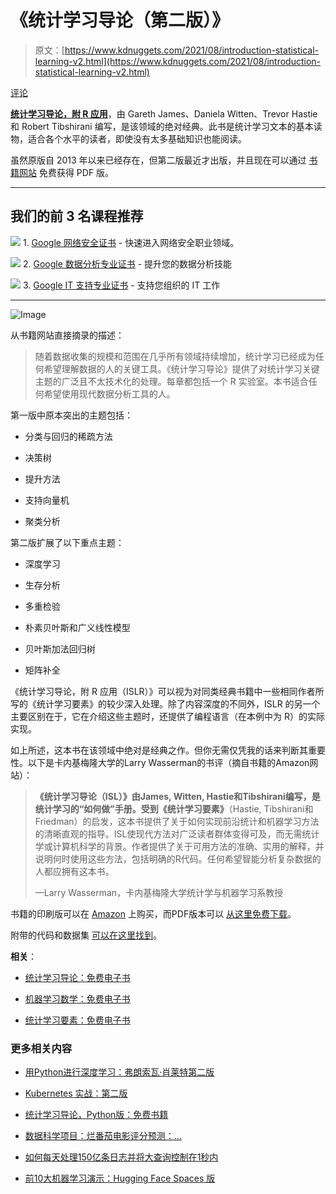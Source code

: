 # 《统计学习导论（第二版）》

> 原文：[https://www.kdnuggets.com/2021/08/introduction-statistical-learning-v2.html](https://www.kdnuggets.com/2021/08/introduction-statistical-learning-v2.html)

[评论](#comments)

**[统计学习导论，附 R 应用](https://www.statlearning.com/)**，由 Gareth James、Daniela Witten、Trevor Hastie 和 Robert Tibshirani 编写，是该领域的绝对经典。此书是统计学习文本的基本读物，适合各个水平的读者，即使没有太多基础知识也能阅读。

虽然原版自 2013 年以来已经存在，但第二版最近才出版，并且现在可以通过 [书籍网站](https://www.statlearning.com/) 免费获得 PDF 版。

* * *

## 我们的前 3 名课程推荐

![](../Images/0244c01ba9267c002ef39d4907e0b8fb.png) 1\. [Google 网络安全证书](https://www.kdnuggets.com/google-cybersecurity) - 快速进入网络安全职业领域。

![](../Images/e225c49c3c91745821c8c0368bf04711.png) 2\. [Google 数据分析专业证书](https://www.kdnuggets.com/google-data-analytics) - 提升您的数据分析技能

![](../Images/0244c01ba9267c002ef39d4907e0b8fb.png) 3\. [Google IT 支持专业证书](https://www.kdnuggets.com/google-itsupport) - 支持您组织的 IT 工作

* * *

![Image](../Images/c7dd9b63bf56d59f1af15b7263264d72.png)

从书籍网站直接摘录的描述：

> 随着数据收集的规模和范围在几乎所有领域持续增加，统计学习已经成为任何希望理解数据的人的关键工具。《统计学习导论》提供了对统计学习关键主题的广泛且不太技术化的处理。每章都包括一个 R 实验室。本书适合任何希望使用现代数据分析工具的人。

第一版中原本突出的主题包括：

+   分类与回归的稀疏方法

+   决策树

+   提升方法

+   支持向量机

+   聚类分析

第二版扩展了以下重点主题：

+   深度学习

+   生存分析

+   多重检验

+   朴素贝叶斯和广义线性模型

+   贝叶斯加法回归树

+   矩阵补全

《统计学习导论，附 R 应用（ISLR）》可以视为对同类经典书籍中一些相同作者所写的《统计学习要素》的较少深入处理。除了内容深度的不同外，ISLR 的另一个主要区别在于，它在介绍这些主题时，还提供了编程语言（在本例中为 R）的实际实现。

如上所述，这本书在该领域中绝对是经典之作。但你无需仅凭我的话来判断其重要性。以下是卡内基梅隆大学的Larry Wasserman的书评（摘自书籍的Amazon网站）：

> **《统计学习导论（ISL）》**由James, Witten, Hastie和Tibshirani编写，是统计学习的“如何做”手册。受到**《统计学习要素》**（Hastie, Tibshirani和Friedman）的启发，这本书提供了关于如何实现前沿统计和机器学习方法的清晰直观的指导。ISL使现代方法对广泛读者群体变得可及，而无需统计学或计算机科学的背景。作者提供了关于可用方法的准确、实用的解释，并说明何时使用这些方法，包括明确的R代码。任何希望智能分析复杂数据的人都应拥有这本书。
> 
> —Larry Wasserman，卡内基梅隆大学统计学与机器学习系教授

书籍的印刷版可以在 [Amazon](https://www.amazon.com/Introduction-Statistical-Learning-Applications-Statistics/dp/1071614177) 上购买，而PDF版本可以 [从这里免费下载](https://web.stanford.edu/~hastie/ISLRv2_website.pdf)。

附带的代码和数据集 [可以在这里找到](https://www.statlearning.com/resources-second-edition)。

**相关**：

+   [统计学习导论：免费电子书](/2020/06/introduction-statistical-learning-free-ebook.html)

+   [机器学习数学：免费电子书](/2020/04/mathematics-machine-learning-book.html)

+   [统计学习要素：免费电子书](/2020/05/elements-statistical-learning-free-ebook.html)

### 更多相关内容

+   [用Python进行深度学习：弗朗索瓦·肖莱特第二版](https://www.kdnuggets.com/2022/01/manning-deep-learning-python-second-edition-francois-chollet.html)

+   [Kubernetes 实战：第二版](https://www.kdnuggets.com/2022/03/manning-kubernetes-action-second-edition.html)

+   [统计学习导论，Python版：免费书籍](https://www.kdnuggets.com/2023/07/introduction-statistical-learning-python-edition-free-book.html)

+   [数据科学项目：烂番茄电影评分预测：…](https://www.kdnuggets.com/2023/07/data-science-project-rotten-tomatoes-movie-rating-prediction-second-approach.html)

+   [如何每天处理150亿条日志并将大查询控制在1秒内](https://www.kdnuggets.com/how-to-digest-15-billion-logs-per-day-and-keep-big-queries-within-1-second)

+   [前10大机器学习演示：Hugging Face Spaces 版](https://www.kdnuggets.com/2022/05/top-10-machine-learning-demos-hugging-face-spaces-edition.html)
